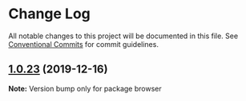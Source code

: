 # Change Log

All notable changes to this project will be documented in this file.
See [Conventional Commits](https://conventionalcommits.org) for commit guidelines.

## [1.0.23](https://github.com/kristiyan-ASW-G-08/typescript-meetup-clone/compare/v1.0.22...v1.0.23) (2019-12-16)

**Note:** Version bump only for package browser

